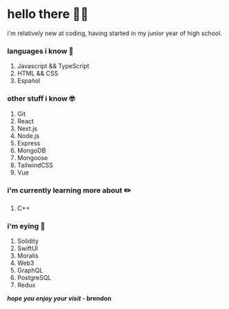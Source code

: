 # hello there 👋🏼

i'm relatively new at coding, having started in my junior year of high school.

### languages i know 🧠

1. Javascript && TypeScript
1. HTML && CSS
1. Español

### other stuff i know 🤓

1. Git
1. React
1. Next.js
1. Node.js
1. Express
1. MongoDB
1. Mongoose
1. TailwindCSS
1. Vue

### i'm currently learning more about ✏️

1. C++

### i'm eying 👀

1. Solidity
1. SwiftUI
1. Moralis
1. Web3
1. GraphQL
1. PostgreSQL
1. Redux

**_hope you enjoy your visit_ - brendon**
